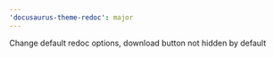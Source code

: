 ```yaml
---
'docusaurus-theme-redoc': major
---
```


Change default redoc options, download button not hidden by default
